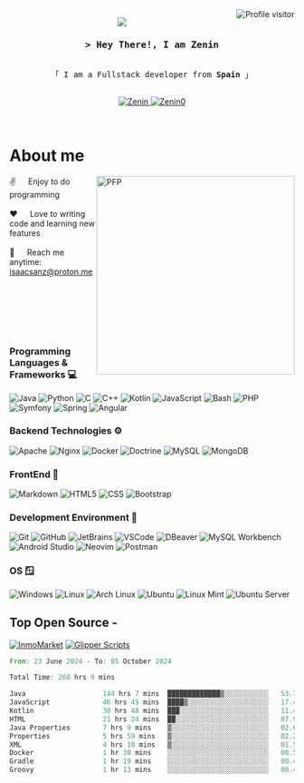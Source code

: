 <a href="https://komarev.com/ghpvc/?username=Zenin0">
  <img align="right" src="https://komarev.com/ghpvc/?username=Zenin0&label=Visitors&color=0e75b6&style=flat" alt="Profile visitor" />
</a>

<p align="center">
  <a href="https://github.com/Zenin0"><img src="https://readme-typing-svg.herokuapp.com/?lines=Fullstack%20Developer;std::cout%20<<%20%22Hello%20World%21%22%3B;Always%20learning%20new%20things&center=true&width=380&height=45"></a>
</p>


<!-- Intro  -->
<h3 align="center">
        <samp>&gt; Hey There!, I am <b>Zenin</b></samp>
</h3>


<p align="center"> 
  <samp>
    <br>
    「 I am a Fullstack developer from <b>Spain</b> 」
    <br>
    <br>
  </samp>
</p>

<p align="center">
 <a href="https://www.linkedin.com/in/isaac-sanz-067307272" target="_blank">
  <img src="https://img.shields.io/badge/LinkedIn-0077B5?style=for-the-badge&logo=linkedin&logoColor=white" alt="Zenin"/>
 </a>
  
 <a href="https://www.instagram.com/isaac__sg/" target="_blank">
  <img src="https://img.shields.io/badge/Instagram-fe4164?style=for-the-badge&logo=instagram&logoColor=white" alt="Zenin0" />
 </a> 
</p>
<br />

<!-- About Section -->
 # About me
 
<p>
  
<img align="right" width="350" src="https://media1.giphy.com/media/v1.Y2lkPTc5MGI3NjExcHJuYm9tNDQxNDJjbXRnc3Bhdzc2amFodXpwNTdhMjF4anBtY3N3ciZlcD12MV9pbnRlcm5hbF9naWZfYnlfaWQmY3Q9cw/f6hnhHkks8bk4jwjh3/giphy.gif" alt="PFP" class="rounded">
 
 ✌️ &emsp; Enjoy to do programming <br/><br/>
 ❤️ &emsp; Love to writing code and learning new features<br/><br/>
 📧 &emsp; Reach me anytime: isaacsanz@proton.me<br/><br/>

</p>

<br/>
<br/>
<br/>
<br/>

### Programming Languages & Frameworks 💻

![Java](https://img.shields.io/badge/Java-007396?style=for-the-badge&logo=java&logoColor=white)
![Python](https://img.shields.io/badge/Python-3776AB?style=for-the-badge&logo=python&logoColor=white)
![C](https://img.shields.io/badge/C-00599C?style=for-the-badge&logo=c&logoColor=white)
![C++](https://img.shields.io/badge/C%2B%2B-00599C?style=for-the-badge&logo=c%2B%2B&logoColor=white)
![Kotlin](https://img.shields.io/badge/Kotlin-0095D5?style=for-the-badge&logo=kotlin&logoColor=white)
![JavaScript](https://img.shields.io/badge/JavaScript-F7DF1E?style=for-the-badge&logo=javascript&logoColor=black)
![Bash](https://img.shields.io/badge/Bash-4EAA25?style=for-the-badge&logo=gnu-bash&logoColor=white)
![PHP](https://img.shields.io/badge/PHP-777BB4?style=for-the-badge&logo=php&logoColor=white)
![Symfony](https://img.shields.io/badge/Symfony-000000?style=for-the-badge&logo=symfony&logoColor=white)
![Spring](https://img.shields.io/badge/Spring-6DB33F?style=for-the-badge&logo=spring&logoColor=white)
![Angular](https://img.shields.io/badge/Angular-DD0031?style=for-the-badge&logo=angular&logoColor=white)

### Backend Technologies ⚙️
![Apache](https://img.shields.io/badge/Apache-D22128?style=for-the-badge&logo=apache&logoColor=white)
![Nginx](https://img.shields.io/badge/Nginx-009639?style=for-the-badge&logo=nginx&logoColor=white)
![Docker](https://img.shields.io/badge/Docker-2496ED?style=for-the-badge&logo=docker&logoColor=white)
![Doctrine](https://img.shields.io/badge/Doctrine-FF9900?style=for-the-badge&logo=doctrine&logoColor=white)
![MySQL](https://img.shields.io/badge/MySQL-4479A1?style=for-the-badge&logo=mysql&logoColor=white)
![MongoDB](https://img.shields.io/badge/MongoDB-47A248?style=for-the-badge&logo=mongodb&logoColor=white)

### FrontEnd 🦦
![Markdown](https://img.shields.io/badge/Markdown-000000?style=for-the-badge&logo=markdown&logoColor=white)
![HTML5](https://img.shields.io/badge/HTML5-E34F26?style=for-the-badge&logo=html5&logoColor=white)
![CSS](https://img.shields.io/badge/CSS3-1572B6?style=for-the-badge&logo=css3&logoColor=white)
![Bootstrap](https://img.shields.io/badge/Bootstrap-7952B3?style=for-the-badge&logo=bootstrap&logoColor=white)

### Development Environment 🔨
![Git](https://img.shields.io/badge/Git-F05032?style=for-the-badge&logo=git&logoColor=white)
![GitHub](https://img.shields.io/badge/GitHub-181717?style=for-the-badge&logo=github&logoColor=white)
![JetBrains](https://img.shields.io/badge/JetBrains-000000?style=for-the-badge&logo=jetbrains&logoColor=white)
![VSCode](https://img.shields.io/badge/VSCode-007ACC?style=for-the-badge&logo=visual-studio-code&logoColor=white)
![DBeaver](https://img.shields.io/badge/DBeaver-372923?style=for-the-badge&logo=dbeaver&logoColor=white)
![MySQL Workbench](https://img.shields.io/badge/MySQL_Workbench-4479A1?style=for-the-badge&logo=mysql&logoColor=white)
![Android Studio](https://img.shields.io/badge/Android_Studio-3DDC84?style=for-the-badge&logo=android-studio&logoColor=white)
![Neovim](https://img.shields.io/badge/Neovim-57A143?style=for-the-badge&logo=neovim&logoColor=white)
![Postman](https://img.shields.io/badge/Postman-FF6C37?style=for-the-badge&logo=postman&logoColor=white)


### OS 🪟
![Windows](https://img.shields.io/badge/Windows-0078D6?style=for-the-badge&logo=windows&logoColor=white)
![Linux](https://img.shields.io/badge/Linux-FCC624?style=for-the-badge&logo=linux&logoColor=black)
![Arch Linux](https://img.shields.io/badge/Arch_Linux-1793D1?style=for-the-badge&logo=arch-linux&logoColor=white)
![Ubuntu](https://img.shields.io/badge/Ubuntu-E95420?style=for-the-badge&logo=ubuntu&logoColor=white)
![Linux Mint](https://img.shields.io/badge/Linux_Mint-87CF3E?style=for-the-badge&logo=linux-mint&logoColor=white)
![Ubuntu Server](https://img.shields.io/badge/Ubuntu_Server-E95420?style=for-the-badge&logo=ubuntu&logoColor=white)

## Top Open Source -
[![InmoMarket](https://github-readme-stats.vercel.app/api/pin/?username=Zenin0&repo=InmoMarket&border_color=7F3FBF&bg_color=0D1117&title_color=C9D1D9&text_color=8B949E&icon_color=7F3FBF)](https://github.com/Zenin0/InmoMarket)
[![Glipper Scripts](https://github-readme-stats.vercel.app/api/pin/?username=Zenin0&repo=Glipper_Scripts&border_color=7F3FBF&bg_color=0D1117&title_color=C9D1D9&text_color=8B949E&icon_color=7F3FBF)](https://github.com/Zenin0/Glipper_Scripts)

<!--START_SECTION:waka-->

```rust
From: 23 June 2024 - To: 05 October 2024

Total Time: 268 hrs 9 mins

Java                   144 hrs 7 mins  ▓▓▓▓▓▓▓▓▓▓▓▓▓▒░░░░░░░░░░░   53.72 %
JavaScript             46 hrs 45 mins  ▓▓▓▓▒░░░░░░░░░░░░░░░░░░░░   17.43 %
Kotlin                 30 hrs 48 mins  ▓▓▓░░░░░░░░░░░░░░░░░░░░░░   11.48 %
HTML                   21 hrs 24 mins  ▓▓░░░░░░░░░░░░░░░░░░░░░░░   07.98 %
Java Properties        7 hrs 9 mins    ▒░░░░░░░░░░░░░░░░░░░░░░░░   02.67 %
Properties             5 hrs 59 mins   ▒░░░░░░░░░░░░░░░░░░░░░░░░   02.23 %
XML                    4 hrs 10 mins   ▒░░░░░░░░░░░░░░░░░░░░░░░░   01.55 %
Docker                 1 hr 30 mins    ░░░░░░░░░░░░░░░░░░░░░░░░░   00.56 %
Gradle                 1 hr 19 mins    ░░░░░░░░░░░░░░░░░░░░░░░░░   00.49 %
Groovy                 1 hr 13 mins    ░░░░░░░░░░░░░░░░░░░░░░░░░   00.46 %
```

<!--END_SECTION:waka-->
